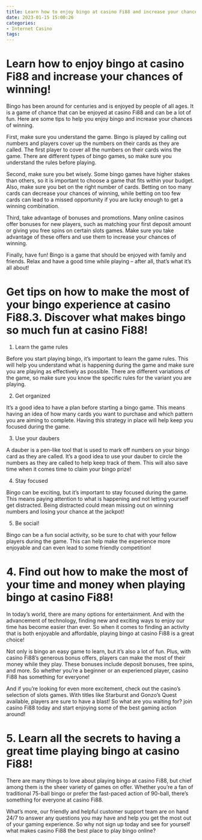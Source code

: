 ```yaml
---
title: Learn how to enjoy bingo at casino Fi88 and increase your chances of winning!
date: 2023-01-15 15:00:26
categories:
- Internet Casino
tags:
---
```



#  Learn how to enjoy bingo at casino Fi88 and increase your chances of winning!

Bingo has been around for centuries and is enjoyed by people of all ages. It is a game of chance that can be enjoyed at casino Fi88 and can be a lot of fun. Here are some tips to help you enjoy bingo and increase your chances of winning.

First, make sure you understand the game. Bingo is played by calling out numbers and players cover up the numbers on their cards as they are called. The first player to cover all the numbers on their cards wins the game. There are different types of bingo games, so make sure you understand the rules before playing.

Second, make sure you bet wisely. Some bingo games have higher stakes than others, so it is important to choose a game that fits within your budget. Also, make sure you bet on the right number of cards. Betting on too many cards can decrease your chances of winning, while betting on too few cards can lead to a missed opportunity if you are lucky enough to get a winning combination.

Third, take advantage of bonuses and promotions. Many online casinos offer bonuses for new players, such as matching your first deposit amount or giving you free spins on certain slots games. Make sure you take advantage of these offers and use them to increase your chances of winning.

Finally, have fun! Bingo is a game that should be enjoyed with family and friends. Relax and have a good time while playing – after all, that’s what it’s all about!

#  Get tips on how to make the most of your bingo experience at casino Fi88.3. Discover what makes bingo so much fun at casino Fi88!

1. Learn the game rules

Before you start playing bingo, it’s important to learn the game rules. This will help you understand what is happening during the game and make sure you are playing as effectively as possible. There are different variations of the game, so make sure you know the specific rules for the variant you are playing.

2. Get organized

It’s a good idea to have a plan before starting a bingo game. This means having an idea of how many cards you want to purchase and which pattern you are aiming to complete. Having this strategy in place will help keep you focused during the game.

3. Use your daubers

A dauber is a pen-like tool that is used to mark off numbers on your bingo card as they are called. It’s a good idea to use your dauber to circle the numbers as they are called to help keep track of them. This will also save time when it comes time to claim your bingo prize!

4. Stay focused

Bingo can be exciting, but it’s important to stay focused during the game. This means paying attention to what is happening and not letting yourself get distracted. Being distracted could mean missing out on winning numbers and losing your chance at the jackpot!

5. Be social!

Bingo can be a fun social activity, so be sure to chat with your fellow players during the game. This can help make the experience more enjoyable and can even lead to some friendly competition!

# 4. Find out how to make the most of your time and money when playing bingo at casino Fi88!

In today’s world, there are many options for entertainment. And with the advancement of technology, finding new and exciting ways to enjoy our time has become easier than ever. So when it comes to finding an activity that is both enjoyable and affordable, playing bingo at casino Fi88 is a great choice!

Not only is bingo an easy game to learn, but it’s also a lot of fun. Plus, with casino Fi88’s generous bonus offers, players can make the most of their money while they play. These bonuses include deposit bonuses, free spins, and more. So whether you’re a beginner or an experienced player, casino Fi88 has something for everyone!

And if you’re looking for even more excitement, check out the casino’s selection of slots games. With titles like Starburst and Gonzo’s Quest available, players are sure to have a blast! So what are you waiting for? join casino Fi88 today and start enjoying some of the best gaming action around!

# 5. Learn all the secrets to having a great time playing bingo at casino Fi88!

There are many things to love about playing bingo at casino Fi88, but chief among them is the sheer variety of games on offer. Whether you’re a fan of traditional 75-ball bingo or prefer the fast-paced action of 90-ball, there’s something for everyone at casino Fi88.

What’s more, our friendly and helpful customer support team are on hand 24/7 to answer any questions you may have and help you get the most out of your gaming experience. So why not sign up today and see for yourself what makes casino Fi88 the best place to play bingo online?